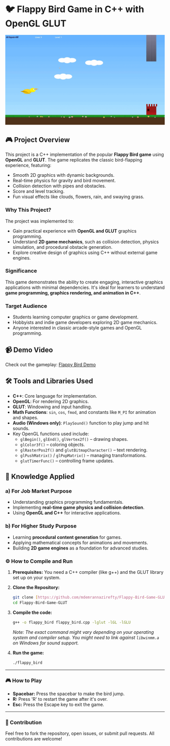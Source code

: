 # 🐦 Flappy Bird Game in C++ with OpenGL GLUT

![Flappy Bird Game](https://github.com/mdemrannazirefty/Flappy-Bird-Game-GLUT/raw/main/Flappy%20Bird%20Game.gif)

## 🎮 Project Overview

This project is a C++ implementation of the popular **Flappy Bird game** using **OpenGL** and **GLUT**. The game replicates the classic bird-flapping experience, featuring:

- Smooth 2D graphics with dynamic backgrounds.
- Real-time physics for gravity and bird movement.
- Collision detection with pipes and obstacles.
- Score and level tracking.
- Fun visual effects like clouds, flowers, rain, and swaying grass.

### Why This Project?

The project was implemented to:

- Gain practical experience with **OpenGL and GLUT** graphics programming.
- Understand **2D game mechanics**, such as collision detection, physics simulation, and procedural obstacle generation.
- Explore creative design of graphics using C++ without external game engines.

### Significance

This game demonstrates the ability to create engaging, interactive graphics applications with minimal dependencies. It's ideal for learners to understand **game programming, graphics rendering, and animation in C++**.

### Target Audience

- Students learning computer graphics or game development.
- Hobbyists and indie game developers exploring 2D game mechanics.
- Anyone interested in classic arcade-style games and OpenGL programming.

## 📹 Demo Video

Check out the gameplay: [Flappy Bird Demo](https://youtu.be/ZSmQ_o1Cbq4)

## 🛠️ Tools and Libraries Used

- **C++**: Core language for implementation.
- **OpenGL**: For rendering 2D graphics.
- **GLUT**: Windowing and input handling.
- **Math Functions**: `sin`, `cos`, `fmod`, and constants like `M_PI` for animation and shapes.
- **Audio (Windows only)**: `PlaySound()` function to play jump and hit sounds.
- Key OpenGL functions used include:
  - `glBegin()`, `glEnd()`, `glVertex2f()` – drawing shapes.
  - `glColor3f()` – coloring objects.
  - `glRasterPos2f()` and `glutBitmapCharacter()` – text rendering.
  - `glPushMatrix()` / `glPopMatrix()` – managing transformations.
  - `glutTimerFunc()` – controlling frame updates.

## 🧠 Knowledge Applied

### a) For Job Market Purpose

- Understanding graphics programming fundamentals.
- Implementing **real-time game physics and collision detection**.
- Using **OpenGL and C++** for interactive applications.

### b) For Higher Study Purpose

- Learning **procedural content generation** for games.
- Applying mathematical concepts for animations and movements.
- Building **2D game engines** as a foundation for advanced studies.



### ⚙️ How to Compile and Run

1.  **Prerequisites:** You need a C++ compiler (like g++) and the GLUT library set up on your system.
2.  **Clone the Repository:**
    ```bash
    git clone [https://github.com/mdemrannazirefty/Flappy-Bird-Game-GLUT.git](https://github.com/mdemrannazirefty/Flappy-Bird-Game-GLUT.git)
    cd Flappy-Bird-Game-GLUT
    ```
3.  **Compile the code:**
    ```bash
    g++ -o flappy_bird flappy_bird.cpp -lglut -lGL -lGLU
    ```
    *Note: The exact command might vary depending on your operating system and compiler setup. You might need to link against `libwinmm.a` on Windows for sound support.*

4.  **Run the game:**
    ```bash
    ./flappy_bird
    ```

---

### 🎮 How to Play

* **Spacebar:** Press the spacebar to make the bird jump.
* **R:** Press 'R' to restart the game after it's over.
* **Esc:** Press the Escape key to exit the game.

---

### 🤝 Contribution

Feel free to fork the repository, open issues, or submit pull requests. All contributions are welcome!
